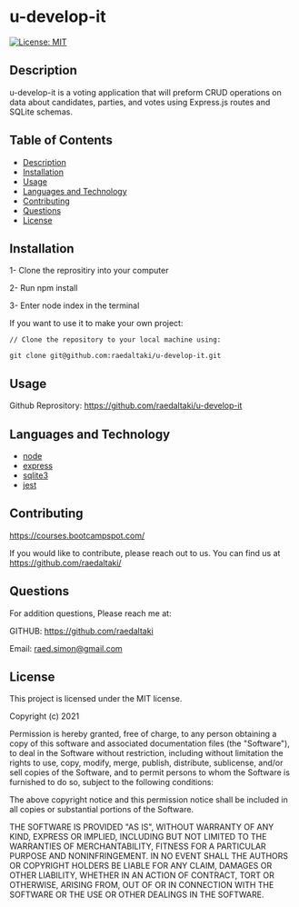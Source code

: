 # u-develop-it

  [![License: MIT](https://img.shields.io/badge/License-MIT-yellow.svg)](https://opensource.org/licenses/MIT)


  ## Description

  u-develop-it is a voting application that will preform CRUD operations on data about candidates, parties, and votes using Express.js routes and SQLite schemas.

  
  ## Table of Contents

- [Description](#description)
- [Installation](#installation)
- [Usage](#usage)
- [Languages and Technology](#languages-and-technology)
- [Contributing](#contributing)
- [Questions](#Questions)
- [License](#license)


 ## Installation

  1- Clone the reprositiry into your computer

  2- Run npm install

  3- Enter node index in the terminal 

If you want to use it to make your own project:

```
// Clone the repository to your local machine using:

git clone git@github.com:raedaltaki/u-develop-it.git
```

## Usage


  Github Reprository: https://github.com/raedaltaki/u-develop-it


## Languages and Technology

- [node](https://nodejs.org/en/ "node")<br />
- [express](https://expressjs.com/ "express")<br />
- [sqlite3](https://www.sqlitetutorial.net/sqlite-nodejs/ "sqlite3")<br />
- [jest](https://jestjs.io/ "jest")<br />



## Contributing

https://courses.bootcampspot.com/

If you would like to contribute, please reach out to us. You can find us at https://github.com/raedaltaki/

## Questions

For addition questions, Please reach me at:

GITHUB: https://github.com/raedaltaki
  
Email: raed.simon@gmail.com

## License

This project is licensed under the MIT license.

Copyright (c) 2021 

Permission is hereby granted, free of charge, to any person obtaining a copy of this software and associated documentation files (the "Software"), to deal in the Software without restriction, including without limitation the rights to use, copy, modify, merge, publish, distribute, sublicense, and/or sell copies of the Software, and to permit persons to whom the Software is furnished to do so, subject to the following conditions:

The above copyright notice and this permission notice shall be included in all copies or substantial portions of the Software.

THE SOFTWARE IS PROVIDED "AS IS", WITHOUT WARRANTY OF ANY KIND, EXPRESS OR IMPLIED, INCLUDING BUT NOT LIMITED TO THE WARRANTIES OF MERCHANTABILITY, FITNESS FOR A PARTICULAR PURPOSE AND NONINFRINGEMENT. IN NO EVENT SHALL THE AUTHORS OR COPYRIGHT HOLDERS BE LIABLE FOR ANY CLAIM, DAMAGES OR OTHER LIABILITY, WHETHER IN AN ACTION OF CONTRACT, TORT OR OTHERWISE, ARISING FROM, OUT OF OR IN CONNECTION WITH THE SOFTWARE OR THE USE OR OTHER DEALINGS IN THE SOFTWARE.